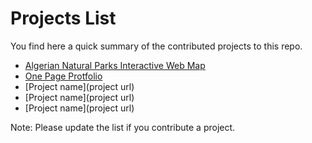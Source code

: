 # Projects List
You find here a quick summary of the contributed projects to this repo.
- [Algerian Natural Parks Interactive Web Map](https://github.com/House-of-M/HacktoberFest_2021/tree/master/projects/Algerian%20Natural%20Parks%20Interactive%20Web%20Map)
- [One Page Protfolio](https://github.com/House-of-M/HacktoberFest_2021/tree/master/projects/One%20Page%20Portfolio)
- [Project name](project url)
- [Project name](project url)
- [Project name](project url)

Note:
Please update the list if you contribute a project.